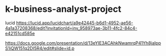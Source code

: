 # k-business-analyst-project
lucid https://lucid.app/lucidchart/a9e42445-b6d1-4952-ae56-4a1a37208368/edit?invitationId=inv_958973ae-3b11-4fc2-84c4-e42151cd585e

https://docs.google.com/presentation/d/13eYIE3ACAhkNwamrqP41Yh8jaIppS1iQW151q2DI5R4/edit#slide=id.p
